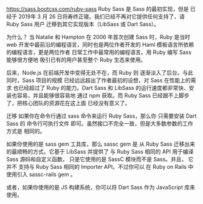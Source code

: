 


https://sass.bootcss.com/ruby-sass
Ruby Sass 是 Sass 的最初实现，但是 已经于 2019年 3 月 26 日将寿终正寝。我们已经不再对它提供任何支持了，请 Ruby Sass 用户 迁移到其它实现版本（LibSass 或 Dart Sass）。

为什么？
当 Natalie 和 Hampton 在 2006 年首次创建 Sass 时，Ruby 是当时 web 开发中最前沿的编程语言，同时也是两位作者开发的 Haml 模板语言所依赖的编程语言，更是两位作者 日常工作中最常用的编程语言。用 Ruby 编写 Sass 能够很方便地 吸引已有的用户甚至整个 Ruby 生态来使用。

后来，Node.js 在前端开发中变得无处不在，而 Ruby 则 逐渐淡入了后台。与此同时，Sass 项目的规模 已经远远超出了作者最初的设想，对 Sass 在性能上的需求 也已经超过了 Ruby 的能力。Dart Sass 和 LibSass 的运行速度都非常快、安装也容易，并且能够很容易地 通过 npm 获取。而 Ruby Sass 已经跟不上脚步了，把核心团队的资源花在这上面 已经没有意义了。

迁移
如果你在命令行通过 sass 命令来运行 Ruby Sass，那么你 只需要安装 Dart Sass 的 命令行可执行文件 即可。虽然接口不完全一致，但是大多数参数的工作方式是 相同的。

如果你使用的是 sass gem 工具库，那么 sassc gem 是 从 Ruby Sass 迁移出来的最顺畅的方式。它基于 LibSass 并提供了 与 Ruby Sass 相同的 API 用于编译 Sass 源码和自定义函数， 只是它使用的是 SassC 模块而不是 Sass。并且， 它 并不 支持与 Ruby Sass 相同的 Importer API。不过你可以 在 Ruby on Rails 中使用引入 sassc-rails gem 。

或者，如果你使用的是 JS 构建系统，你可以将 Dart Sass 作为 JavaScript 库来使用。